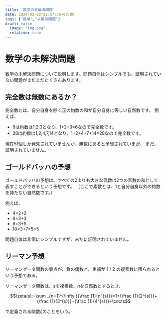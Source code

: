 ```yaml
---
title: '数学の未解決問題'
date: 2024-03-02T22:57:36+09:00
tags: ["数学","未解決問題"]
draft: false
  image: "img.png"
  relative: true
---
```


# 数学の未解決問題

数学の未解決問題について説明します。問題自体はシンプルでも、証明されていない問題がまだまだたくさんあります。

## 完全数は無数にあるか？

完全数とは、自分自身を除く正の約数の和が自分自身に等しい自然数です。
例えば、

- 6は約数は1,2,3となり、1+2+3=6なので完全数です。
- 28は約数は1,2,4,7,14となり、1+2+4+7+14=28なので完全数です。

現在51個しか発見されていませんが、無数にあると予想されていまが、
まだ、証明されていません。

## ゴールドバッハの予想

ゴールドバッハの予想は、すべての2よりも大きな偶数は2つの素数の和として表すことができるという予想です。
（ここで素数とは、1と自分自身以外の約数を持たない自然数です。）

例えば、

- 4=2+2
- 6=3+3
- 8=3+5
- 10=3+7=5+5

問題自体は非常にシンプルですが、未だに証明されていません。

## リーマン予想

リーマンゼータ関数の零点が、負の偶数と、実部が 1 / 2 の複素数に限られるという予想である。

リーマンゼータ関数は、$s$を複素数、$n$を自然数とするとき、

$$\zeta(s):=\sum _{n=1}^{\infty }{\frac {1}{n^{s}}}=1+{\frac {1}{2^{s}}}+{\frac {1}{3^{s}}}+{\frac {1}{4^{s}}}+\cdots$$

で定義される関数$\zeta$のことをいう。